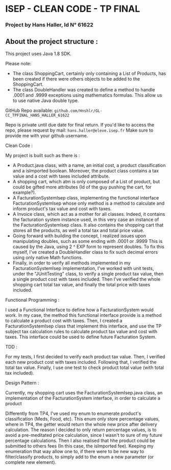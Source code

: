 # ISEP - CLEAN CODE - TP FINAL
### Project by Hans Haller, Id N° 61622
## About the project structure :

This project uses Java 1.8 SDK.



Please note:

* The class ShoppingCart, certainly only containing a List of Products, has been created if there were others objects to be added to the ShoppingCart.
* The class DoubleHandler was created to define a method to handle .0001 and .9999 exceptions using mathematics formulas. This allow us to use native Java double type.

GitHub Repo available: `github.com/Hnshlr/GL-CC_TPFINAL_HANS_HALLER_61622`

Repo is private until due date for final return. If you'd like to access the repo, please request by mail: `hans.haller@eleve.isep.fr` 
Make sure to provide me with your github username.

Clean Code :

My project is built such as there is :
- A Product.java class, with a name, an initial cost, a product classification and a isImported boolean. Moreover, the product class contains a tax value and a cost with taxes included attribute.
- A shopping cart, which atm is only composed of a List of product, but could be gifted more attributes (Id of the guy pushing the cart, for example?).
- A FacturationSystemIsep class, implementing the functional interface FacturationSystemIsep whose only method is a method to calculate and inform product's tax value and cost with taxes.
- A Invoice class, which act as a mother for all classes. Indeed, it contains the facturation system instance used, in this very case an instance of the FacturationSystemIsep class.
It also contains the  shopping cart that stores all the products, as well a total tax and total price value.
- Going forward with building the concept, I realized issues upon manipulating doubles, such as some ending with .0001 or .9999
This is caused by the Java, using 2 ^ EXP form to represent doubles. To fix this myself, I've created a DoubleHandler class to fix such decimal errors using only native Math functions.
- Finally, in order to verify all methods implemented in my FacturationSystemIsep implementation, I've worked with unit tests, under the "JUnitTesting" class, to verify a single product tax value, then a single product cost with taxes included.
Then I've verified the whole shopping cart total tax value, and finally the total price with taxes included.

Functional Programming :  

I used a Functional Interface to define how a FacturationSystem would work. In my case, the method this functional interface provide is a method to calculate a product cost with taxes.
Then, I created a FacturationSystemIsep class that implement this interface, and use the TP subject tax calculation rules to calculate product tax value and cost with taxes.
This interface could be used to define future Facturation System.

TDD :

For my tests, I first decided to verify each product tax value. 
Then, I verified each new product cost with taxes included.
Following that, I verified the total tax value.
Finally, I use one test to check product total value (with total tax included).

Design Pattern :

Currently, my shopping cart uses the FacturationSystemIsep.java class, an implementation of the FacturationSystem interface, in order to calculate a product

Differently from TP4, I've used my enum to enumerate product's classification (Meds, Food, etc).
This enum only store percentage values, where in TP4, the getter would return the whole new price after delivery calculation.
The reason I decided to only return percentage values, is to avoid a pre-meditated price calculation, since I wasn't to sure of my future percentage calculations. 
Then I also realised that hhe product could be submitted to others fees (In this case, the isImported fee).
Keeping my enumeration that way allow one to, if there were to be new way to filter/classify products, to simply add to the enum a new parameter (or complete new element).